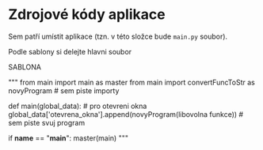 # Zdrojové kódy aplikace

Sem patří umístit aplikace (tzn. v této složce bude `main.py` soubor).

Podle sablony si delejte hlavni soubor

SABLONA

"""
from main import main as master
from main import convertFuncToStr as novyProgram
    # sem piste importy

def main(global_data):
    # pro otevreni okna global_data['otevrena_okna'].append(novyProgram(libovolna funkce))
    # sem piste svuj program

if __name__ == "__main__":
    master(main)
"""